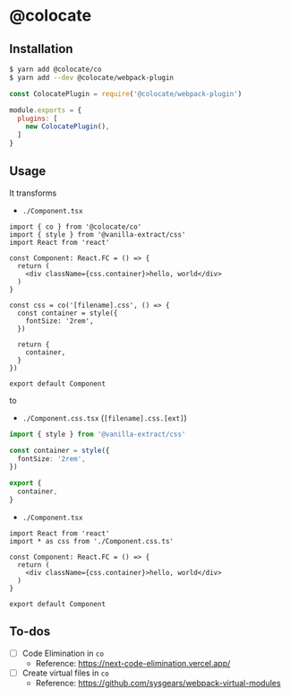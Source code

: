 # @colocate

## Installation
```bash
$ yarn add @colocate/co
$ yarn add --dev @colocate/webpack-plugin
```

```javascript
const ColocatePlugin = require('@colocate/webpack-plugin')

module.exports = {
  plugins: [
    new ColocatePlugin(),
  ]
}
```

## Usage

It transforms

- `./Component.tsx`

```tsx
import { co } from '@colocate/co'
import { style } from '@vanilla-extract/css'
import React from 'react'

const Component: React.FC = () => {
  return (
    <div className={css.container}>hello, world</div>
  )
}

const css = co('[filename].css', () => {
  const container = style({
    fontSize: '2rem',
  })

  return {
    container,
  }
})

export default Component
```

to

- `./Component.css.tsx` (`[filename].css.[ext]`)

```typescript
import { style } from '@vanilla-extract/css'

const container = style({
  fontSize: '2rem',
})

export {
  container,
}
```

- `./Component.tsx`

```tsx
import React from 'react'
import * as css from './Component.css.ts'

const Component: React.FC = () => {
  return (
    <div className={css.container}>hello, world</div>
  )
}

export default Component
```

## To-dos
- [ ] Code Elimination in `co`
  - Reference: https://next-code-elimination.vercel.app/
- [ ] Create virtual files in `co`
  - Reference: https://github.com/sysgears/webpack-virtual-modules
